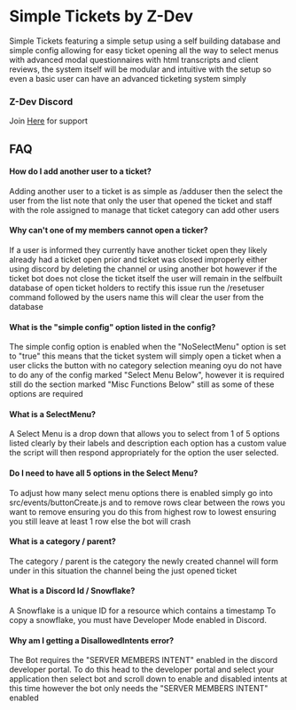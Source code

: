 

# Simple Tickets by Z-Dev
Simple Tickets featuring a simple setup using a self building database and simple config allowing for easy ticket opening all the way to select menus with advanced modal questionnaires with html transcripts and client reviews, the system itself will be modular and intuitive with the setup so even a basic user can have an advanced ticketing system simply

### Z-Dev Discord
Join [Here](https://discord.gg/EV9cpmp6qf) for support


## FAQ
#### How do I add another user to a ticket?

Adding another user to a ticket is as simple as /adduser then the select the user from the list note that only the user that opened the ticket and staff with the role assigned to manage that ticket category can add other users

#### Why can't one of my members cannot open a ticker?

If a user is informed they currently have another ticket open they likely already had a ticket open prior and ticket was closed improperly either using discord by deleting the channel or using another bot however if the ticket bot does not close the ticket itself the user will remain in the selfbuilt database of open ticket holders to rectify this issue run the /resetuser command followed by the users name this will clear the user from the database 

#### What is the "simple config" option listed in the config?

The simple config option is enabled when the "NoSelectMenu" option is set to "true" this means that the ticket system will simply open a ticket when a user clicks the button with no category selection meaning oyu do not have to do any of the config marked "Select Menu Below", however it is required still do the section marked "Misc Functions Below" still as some of these options are required

#### What is a SelectMenu?

A Select Menu is a drop down that allows you to select from 1 of 5 options listed clearly by their labels and description each option has a custom value the script will then respond appropriately for the option the user selected.

#### Do I need to have all 5 options in the Select Menu?

To adjust how many select menu options there is enabled simply go into src/events/buttonCreate.js and to remove rows clear between the rows you want to remove ensuring you do this from highest row to lowest ensuring you still leave at least 1 row else the bot will crash

#### What is a category / parent?

The category / parent is the category the newly created channel will form under in this situation the channel being the just opened ticket

#### What is a Discord Id / Snowflake?

A Snowflake is a unique ID for a resource which contains a timestamp
To copy a snowflake, you must have Developer Mode enabled in Discord.

#### Why am I getting a DisallowedIntents error?

The Bot requires the "SERVER MEMBERS INTENT" enabled in the discord developer portal. To do this head to the developer portal and select your application then select bot and scroll down to enable and disabled intents at this time however the bot only needs the "SERVER MEMBERS INTENT" enabled
